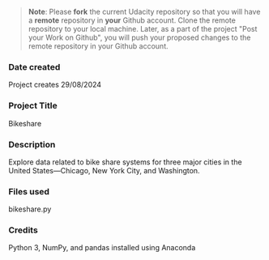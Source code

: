 >**Note**: Please **fork** the current Udacity repository so that you will have a **remote** repository in **your** Github account. Clone the remote repository to your local machine. Later, as a part of the project "Post your Work on Github", you will push your proposed changes to the remote repository in your Github account.

### Date created
Project creates 29/08/2024

### Project Title
Bikeshare

### Description
Explore data related to bike share systems for three major cities in the United States—Chicago, New York City, and Washington.

### Files used
bikeshare.py

### Credits
Python 3, NumPy, and pandas installed using Anaconda

